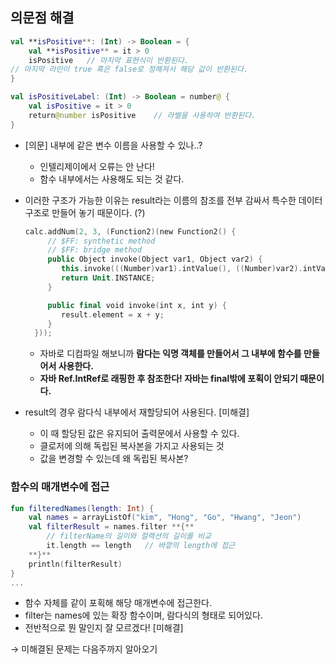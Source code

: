 ## 의문점 해결

```kotlin
val **isPositive**: (Int) -> Boolean = {
	val **isPositive** = it > 0
	isPositive   // 마지막 표현식이 반환된다.
// 마지막 라인이 true 혹은 false로 정해져서 해당 값이 반환된다.
}

val isPositiveLabel: (Int) -> Boolean = number@ {
	val isPositive = it > 0
	return@number isPositive    // 라벨을 사용하여 반환된다.
}
```

- [의문] 내부에 같은 변수 이름을 사용할 수 있나..?
    - 인텔리제이에서 오류는 안 난다!
    - 함수 내부에서는 사용해도 되는 것 같다.

- 이러한 구조가 가능한 이유는 result라는 이름의 참조를 전부 감싸서 특수한 데이터 구조로 만들어 놓기 때문이다. (?)
    
    ```kotlin
    calc.addNum(2, 3, (Function2)(new Function2() {
         // $FF: synthetic method
         // $FF: bridge method
         public Object invoke(Object var1, Object var2) {
            this.invoke(((Number)var1).intValue(), ((Number)var2).intValue());
            return Unit.INSTANCE;
         }
    
         public final void invoke(int x, int y) {
            result.element = x + y;
         }
      }));
    ```
    
    - 자바로 디컴파일 해보니까 **람다는 익명 객체를 만들어서 그 내부에 함수를 만들어서 사용한다.**
    - **자바 Ref.IntRef로 래핑한 후 참조한다! 자바는 final밖에 포획이 안되기 때문이다.**
    
- result의 경우 람다식 내부에서 재할당되어 사용된다. [미해결]
    - 이 때 할당된 값은 유지되어 출력문에서 사용할 수 있다.
    - 클로저에 의해 독립된 복사본을 가지고 사용되는 것
    - 값을 변경할 수 있는데 왜 독립된 복사본?

### 함수의 매개변수에 접근

```kotlin
fun filteredNames(length: Int) {
	val names = arrayListOf("kim", "Hong", "Go", "Hwang", "Jeon")
	val filterResult = names.filter **{**
		// filterName의 길이와 컬랙션의 길이를 비교
		it.length == length   // 바깥의 length에 접근
	**}**
	println(filterResult)
}
...
```

- 함수 자체를 같이 포획해 해당 매개변수에 접근한다.
- filter는 names에 있는 확장 함수이며, 람다식의 형태로 되어있다.
- 전반적으로 뭔 말인지 잘 모르겠다! [미해결]

→ 미해결된 문제는 다음주까지 알아오기

